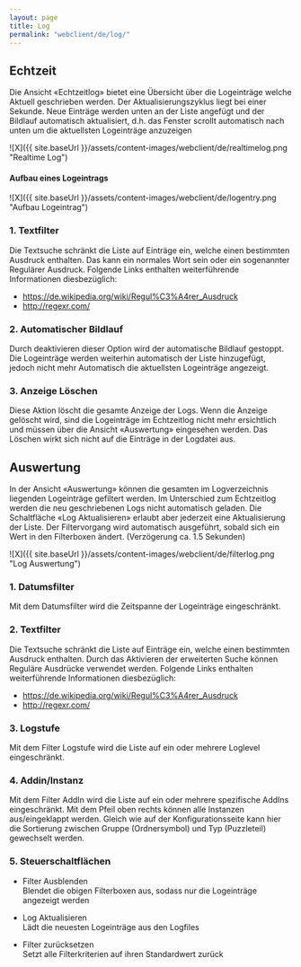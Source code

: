 ```yaml
---
layout: page
title: Log
permalink: "webclient/de/log/"
---
```

## Echtzeit

Die Ansicht «Echtzeitlog» bietet eine Übersicht über die Logeinträge welche Aktuell geschrieben werden. Der Aktualisierungszyklus liegt bei einer Sekunde. Neue Einträge werden unten an der Liste angefügt und der Bildlauf automatisch aktualisiert, d.h. das Fenster scrollt automatisch nach unten um die aktuellsten Logeinträge anzuzeigen

![X]({{ site.baseUrl }}/assets/content-images/webclient/de/realtimelog.png "Realtime Log")

#### Aufbau eines Logeintrags

 ![X]({{ site.baseUrl }}/assets/content-images/webclient/de/logentry.png "Aufbau Logeintrag")

### 1. Textfilter

Die Textsuche schränkt die Liste auf Einträge ein, welche einen bestimmten Ausdruck enthalten. Das kann ein normales Wort sein oder ein sogenannter Regulärer Ausdruck.
Folgende Links enthalten weiterführende Informationen diesbezüglich:  

* <https://de.wikipedia.org/wiki/Regul%C3%A4rer_Ausdruck>  
* <http://regexr.com/>  

### 2. Automatischer Bildlauf

Durch deaktivieren dieser Option wird der automatische Bildlauf gestoppt. Die Logeinträge werden weiterhin automatisch der Liste hinzugefügt, jedoch nicht mehr Automatisch die aktuellsten Logeinträge angezeigt.

### 3. Anzeige Löschen

Diese Aktion löscht die gesamte Anzeige der Logs. Wenn die Anzeige gelöscht wird, sind die Logeinträge im Echtzeitlog nicht mehr ersichtlich und müssen über die Ansicht «Auswertung» eingesehen werden.
Das Löschen wirkt sich nicht auf die Einträge in der Logdatei aus.

## Auswertung

In der Ansicht «Auswertung» können die gesamten im Logverzeichnis liegenden Logeinträge gefiltert werden. Im Unterschied zum Echtzeitlog werden die neu geschriebenen Logs nicht automatisch geladen. Die Schaltfläche «Log Aktualisieren» erlaubt aber jederzeit eine Aktualisierung der Liste. Der Filtervorgang wird automatisch ausgeführt, sobald sich ein Wert in den Filterboxen ändert. (Verzögerung ca. 1.5 Sekunden)

![X]({{ site.baseUrl }}/assets/content-images/webclient/de/filterlog.png "Log Auswertung")

### 1. Datumsfilter

  Mit dem Datumsfilter wird die Zeitspanne der Logeinträge eingeschränkt. 
  
### 2. Textfilter

Die Textsuche schränkt die Liste auf Einträge ein, welche einen bestimmten Ausdruck enthalten. 
Durch das Aktivieren der erweiterten Suche können Reguläre Ausdrücke verwendet werden. Folgende Links enthalten weiterführende Informationen diesbezüglich:  

* <https://de.wikipedia.org/wiki/Regul%C3%A4rer_Ausdruck>  
* <http://regexr.com/>  

### 3. Logstufe

Mit dem Filter Logstufe wird die Liste auf ein oder mehrere Loglevel eingeschränkt.  

### 4. Addin/Instanz

Mit dem Filter AddIn wird die Liste auf ein oder mehrere spezifische AddIns eingeschränkt. Mit dem Pfeil oben rechts können alle Instanzen aus/eingeklappt werden. Gleich wie auf der Konfigurationsseite kann hier die Sortierung zwischen Gruppe (Ordnersymbol) und Typ (Puzzleteil) gewechselt werden.

### 5. Steuerschaltflächen  
  * Filter Ausblenden  
    Blendet die obigen Filterboxen aus, sodass nur die Logeinträge angezeigt werden
	
  * Log Aktualisieren  
    Lädt die neuesten Logeinträge aus den Logfiles
	
  * Filter zurücksetzen  
    Setzt alle Filterkriterien auf ihren Standardwert zurück
  